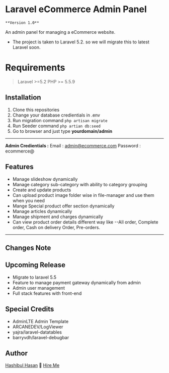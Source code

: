 # Laravel eCommerce Admin Panel

    **Version 1.0**

An admin panel for managing a eCommerce  website.

 - The project is taken to Laravel 5.2. so we will migrate this to latest Laravel soon.

# Requirements

> Laravel >=5.2 
> PHP >= 5.5.9

## Installation

 1. Clone this repositories
 2. Change your database credientials in .env
 3. Run migration command `php artisan migrate`
 4. Run Seeder command `php artian db:seed`
 5. Go to browser and just type  **yourdomain/admin**


----------
**Admin Credientials :**
Email 				: admin@ecommerce.com
Password	 	: ecommerce@

## Features

 - Manage slideshow dynamically
 - Manage category sub-category with ability to category grouping
 - Create and update products
 - Can upload product image folder wise in file-manager and use them when you need
 - Mange Special product offer section dynamically
 - Manage articles dynamically
 - Manage shipment and charges dynamically 
 -  Can view product order details different way like
 --All order, Complete order, Cash on delivery Order, Pre-orders.


----------
## Changes Note 



## Upcoming Release 

 - Migrate to laravel 5.5
 - Feature to manage payment gateway dynamically from admin
 - Admin user management
 - Full stack features with front-end

## Special Credits

 - AdminLTE Admin Template
 - ARCANEDEV/LogViewer
 - yajra/laravel-datatables
 - barryvdh/laravel-debugbar

## Author

[Hashibul Hasan](https://www.visualcv.com/hashibulr) :email: [Hire Me](mailto:amarkotha366@gmail.com)